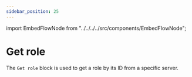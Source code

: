 ```yaml
---
sidebar_position: 25
---
```


import EmbedFlowNode from "../../../../src/components/EmbedFlowNode";

# Get role

The `Get role` block is used to get a role by its ID from a specific server.

<EmbedFlowNode type="action_role_get" />
